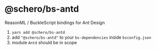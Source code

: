 # @schero/bs-antd
ReasonML / BuckleScript bindings for Ant Design

1. `yarn add @schero/bs-antd`
1. add `"@schero/bs-antd"` to your `bs-dependencies` inside `bsconfig.json`
1. module `Antd` should be in scope
